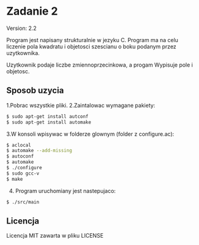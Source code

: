 # Zadanie 2

Version: 2.2

Program jest napisany strukturalnie w jezyku C.
Program ma na celu liczenie pola kwadratu i objetosci szescianu o boku podanym przez uzytkownika.

Uzytkownik podaje liczbe zmiennoprzecinkowa, a progam Wypisuje pole i objetosc.

## Sposob uzycia
1.Pobrac wszystkie pliki.
2.Zaintalowac wymagane pakiety:
```sh
$ sudo apt-get install autconf
$ sudo apt-get install automake
```

3.W konsoli wpisywac w folderze glownym (folder z configure.ac):
```sh
$ aclocal
$ automake --add-missing
$ autoconf
$ automake
$ ./configure
$ sudo gcc-v
$ make
```

4. Program uruchomiany jest nastepujaco:
```sh
$ ./src/main
```

## Licencja
Licencja MIT zawarta w pliku LICENSE
